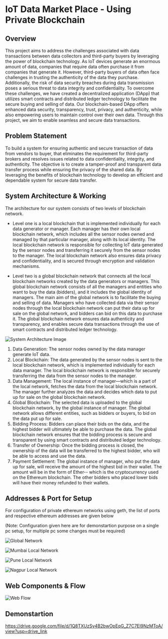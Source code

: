 
# IoT Data Market Place - Using Private Blockchain





## Overview

This project aims to address the challenges associated with data transactions between data collectors and third-party buyers by leveraging the power of blockchain technology. As IoT devices generate an enormous amount of data, companies that require data often purchase it from companies that generate it. However, third-party buyers of data often face challenges in trusting the authenticity of the data they purchase. Additionally, the risk of data security breaches during data transmission poses a serious threat to data integrity and confidentiality. To overcome these challenges, we have created a decentralized application (DApp) that utilizes smart contracts and distributed ledger technology to facilitate the secure buying and selling of data. Our blockchain-based DApp offers enhanced data security, transparency, trust, privacy, and authenticity, while also empowering users to maintain control over their own data. Through this project, we aim to enable seamless and secure data transactions.


## Problem Statement

To build a system for ensuring authentic and secure transaction of data from vendors to buyer, that eliminates the requirement for third-party brokers and resolves issues related to data confidentiality, integrity, and authenticity. The objective is to create a tamper-proof and transparent data transfer process while ensuring the privacy of the shared data. By leveraging the benefits of blockchain technology to develop an efficient and dependable system for secure data transfer.


## System Architecture & Working

The architecture for our system consists of two levels of blockchain network.
- Level one is a local blockchain that is implemented individually for each data generator or manager. Each manager has their own local blockchain network, which includes all the sensor nodes owned and managed by that particular manager, along with its local identity. The local blockchain network is responsible for collecting IoT data generated by the sensor nodes and transferring it securely from the sensor nodes to the manager. The local blockchain network also ensures data privacy and confidentiality, and is secured through encryption and validation mechanisms.

- Level two is a global blockchain network that connects all the local blockchain networks created by the data generators or managers. This global blockchain network consists of all the managers and entities who want to buy the data (bidders), and it includes the global identity of managers. The main aim of the global network is to facilitate the buying and selling of data. Managers who have collected data via their sensor nodes through the local blockchain network can put their data up for sale on the global network, and bidders can bid on this data to purchase it. The global blockchain network ensures data authenticity and transparency, and enables secure data transactions through the use of smart contracts and distributed ledger technology.


![System Architecture Image](https://drive.google.com/file/d/1ycoUdNKMHB6DzrRi4q8p8u1FYVaSmXFD/view?usp=sharing)

1. Data Generation: The sensor nodes owned by the data manager generate IoT data.
2. Local Blockchain: The data generated by the sensor nodes is sent to the local blockchain network, which is implemented individually for each data manager. The local blockchain network is responsible for securely transferring the data from the sensor nodes to the manager.
3. Data Management: The local instance of manager—which is a part of the local network, fetches the data from the local blockchain network. The manager further analyzes the data and decides which data to put up for sale on the global blockchain network.
4. Global Blockchain: The selected data is uploaded to the global blockchain network, by the global instance of manager. The global network allows different entities, such as bidders or buyers, to bid on the data put up for sale.
5. Bidding Process: Bidders can place their bids on the data, and the highest bidder will ultimately be able to purchase the data. The global blockchain network ensures that the bidding process is secure and transparent by using smart contracts and distributed ledger technology.
6. Transfer of Ownership: Once the bidding process is closed, the ownership of the data will be transferred to the highest bidder, who will be able to access and use the data.
7. Payment Settlement: The global instance of manager, who put the data up for sale, will receive the amount of the highest bid in their wallet. The amount will be in the form of Ether-- which is the cryptocurrency used on the Ethereum blockchain. The other bidders who placed lower bids will have their money refunded to their wallets.

## Addresses & Port for Setup

For configuration of private ethereum networks using geth, the list of ports and respective ethereum addresses are given below

(Note: Configuration given here are for demonstartion purpose on a single pc setup, for multiple pc some changes must be required)

![Global Network](https://drive.google.com/file/d/16m0ke2tD3hwi5SKOQxTxiJsTN7ySFKAd/view?usp=drive_link)

![Mumbai Local Network](https://drive.google.com/file/d/1V5-bg4tD-LoPGtxyaR-O9-HbVfvjCLCt/view?usp=drive_link)

![Pune Local Network](https://drive.google.com/file/d/1MQCNsTavlR4IK_lTVPIajolxtBXp-BPI/view?usp=drive_link)

![Nagpur Local Network](https://drive.google.com/file/d/1kMYl521sUk8Brztb3j6SSwMscKydVeYp/view?usp=drive_link)


## Web Components  & Flow

![Web Flow](https://drive.google.com/file/d/1YE6caTmbOyeqO-nuifiDjBGc2MJqyD2k/view?usp=drive_link)

## Demonstartion

https://drive.google.com/file/d/1Q8TXUzSy4B2bwOpEqG_Z7C7EI9NzMToA/view?usp=drive_link
